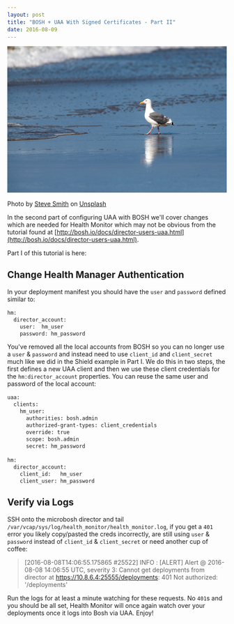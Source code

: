 ```yaml
---
layout: post
title: "BOSH + UAA With Signed Certificates - Part II"
date: 2016-08-09
---
```


![map](https://raw.githubusercontent.com/cweibel/ghost_blog_pics/master/steve-smith-3bus5RKqlOs-unsplash.jpg)



Photo by [Steve Smith](https://unsplash.com/@varrak?utm_source=unsplash&utm_medium=referral&utm_content=creditCopyText) on [Unsplash](https://unsplash.com/s/photos/uri?utm_source=unsplash&utm_medium=referral&utm_content=creditCopyText)



In the second part of configuring UAA with BOSH we'll cover changes which are needed for Health Monitor which may not be obvious from the tutorial found at [http://bosh.io/docs/director-users-uaa.html](http://bosh.io/docs/director-users-uaa.html).

Part I of this tutorial is here: 



## Change Health Manager Authentication

In your deployment manifest you should have the `user` and `password` defined similar to:

```
hm:
  director_account:
    user:  hm_user
    password: hm_password
```

You've removed all the local accounts from BOSH so you can no longer use a `user` & `password` and instead need to use `client_id` and `client_secret` much like we did in the Shield example in Part I. We do this in two steps, the first defines a new UAA client and then we use these client credentials for the `hm:director_account` properties. You can reuse the same user and password of the local account:

```
uaa:
  clients:
    hm_user:
      authorities: bosh.admin
      authorized-grant-types: client_credentials
      override: true
      scope: bosh.admin
      secret: hm_password

hm:
  director_account:
    client_id:   hm_user
    client_user: hm_password
```

## Verify via Logs

SSH onto the microbosh director and tail `/var/vcap/sys/log/health_monitor/health_monitor.log`, if you get a `401` error you likely copy/pasted the creds incorrectly, are still using `user` & `password` instead of `client_id` & `client_secret` or need another cup of coffee:


> [2016-08-08T14:06:55.175865 #25522] INFO : [ALERT] Alert @ 2016-08-08 14:06:55 UTC, severity 3: Cannot get deployments from director at https://10.8.6.4:25555/deployments: 401 Not authorized: '/deployments'

Run the logs for at least a minute watching for these requests. No `401`s and you should be all set, Health Monitor will once again watch over your deployments once it logs into Bosh via UAA. Enjoy!